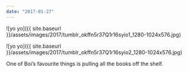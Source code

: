 ```yaml
---
date: "2017-01-27"
---
```


![yo yo]({{ site.baseurl }}/assets/images/2017/tumblr_okffn5r37Q1r16syio1_1280-1024x576.jpg)

![yo yo]({{ site.baseurl }}/assets/images/2017/tumblr_okffn5r37Q1r16syio2_1280-1024x576.jpg)

One of Boi’s favourite things is pulling all the books off the shelf.
